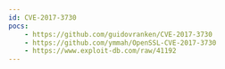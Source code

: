 ```yaml
---
id: CVE-2017-3730
pocs:
    - https://github.com/guidovranken/CVE-2017-3730
    - https://github.com/ymmah/OpenSSL-CVE-2017-3730
    - https://www.exploit-db.com/raw/41192
---
```

